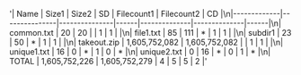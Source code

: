 '| Name        | Size1         | Size2         | SD   |   Filecount1 |   Filecount2 | CD   |\n|-------------|---------------|---------------|------|--------------|--------------|------|\n| common.txt  | 20            | 20            |      |            1 |            1 |      |\n| file1.txt   | 85            | 111           | *    |            1 |            1 |      |\n| subdir1     | 23            | 50            | *    |            1 |            1 |      |\n| takeout.zip | 1,605,752,082 | 1,605,752,082 |      |            1 |            1 |      |\n| unique1.txt | 16            | 0             | *    |            1 |            0 | *    |\n| unique2.txt | 0             | 16            | *    |            0 |            1 | *    |\n| TOTAL       | 1,605,752,226 | 1,605,752,279 | 4    |            5 |            5 | 2    |'